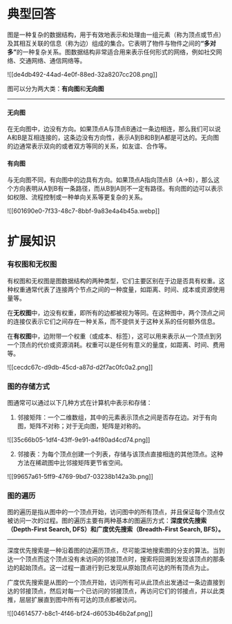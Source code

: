 # 典型回答


图是一种复杂的数据结构，用于有效地表示和处理由一组元素（称为顶点或节点）及其相互关联的信息（称为边）组成的集合。<font style="color:rgb(25, 27, 31);">它表明了物件与物件之间的</font>**<font style="color:rgb(25, 27, 31);">“多对多”</font>**<font style="color:rgb(25, 27, 31);">的一种复杂关系。</font>图数据结构非常适合用来表示任何形式的网络，例如社交网络、交通网络、通信网络等。



![[de4db492-44ad-4e0f-88ed-32a8207cc208.png]]



图可以分为两大类：**有向图**和**无向图**

****

#### 无向图
在无向图中，边没有方向。如果顶点A与顶点B通过一条边相连，那么我们可以说A和B是互相连接的，这条边没有方向性，表示A到B和B到A都是可达的。无向图的边通常表示双向的或者双方等同的关系，如友谊、合作等。



#### 有向图
与无向图不同，有向图中的边具有方向。如果顶点A指向顶点B（A→B），那么这个方向表明从A到B有一条路径，而从B到A则不一定有路径。有向图的边可以表示如权限、流程控制或一种单向关系等更复杂的关系。





![[601690e0-7f33-48c7-8bbf-9a83e4a4b45a.webp]]



# 扩展知识


### 有权图和无权图


有权图和无权图是图数据结构的两种类型，它们主要区别在于边是否具有权重。这种权重通常代表了连接两个节点之间的一种度量，如距离、时间、成本或资源使用量等。



在**无权图**中，边没有权重，即所有的边都被视为等同。在这种图中，两个顶点之间的连接仅表示它们之间存在一种关系，而不提供关于这种关系的任何额外信息。



在**有权图**中，边附带一个权重（或成本、标签），这可以用来表示从一个顶点到另一个顶点的代价或资源消耗。权重可以是任何有意义的量度，如距离、时间、费用等。



![[cecdc67c-d9db-45cd-a87d-d2f7ac0fc0a2.png]]



### 图的存储方式


图通常可以通过以下几种方式在计算机中表示和存储：

1. 邻接矩阵：一个二维数组，其中的元素表示顶点之间是否存在边。对于有向图，矩阵不对称；对于无向图，矩阵是对称的。





![[35c66b05-1df4-43ff-9e91-a4f80ad4cd74.png]]



2. 邻接表：为每个顶点创建一个列表，存储与该顶点直接相连的其他顶点。这种方法在稀疏图中比邻接矩阵更节省空间。



![[99657a61-5ff9-4769-9bd7-03238b142a3b.png]]

### 图的遍历


图的遍历是指从图中的一个顶点开始，访问图中的所有顶点，并且保证每个顶点仅被访问一次的过程。图的遍历主要有两种基本的图遍历方式：**深度优先搜索（Depth-First Search, DFS）和广度优先搜索（Breadth-First Search, BFS）。**

****

深度优先搜索是一种沿着图的边遍历顶点，尽可能深地搜索图的分支的算法。当到达一个顶点而这个顶点没有未访问的邻接顶点时，搜索将回溯到发现该顶点的那条边的起始顶点。这一过程一直进行到已发现从原始顶点可达的所有顶点为止。



广度优先搜索是从图的一个顶点开始，访问所有可从此顶点出发通过一条边直接到达的邻接顶点，然后对每一个已访问的邻接顶点，再访问它们的邻接点，并以此类推，层层扩展直到图中所有可达的顶点都被访问。

<font style="color:rgb(13, 13, 13);"></font>

![[04614577-b8c1-4f46-bf24-d6053b46b2af.png]]

